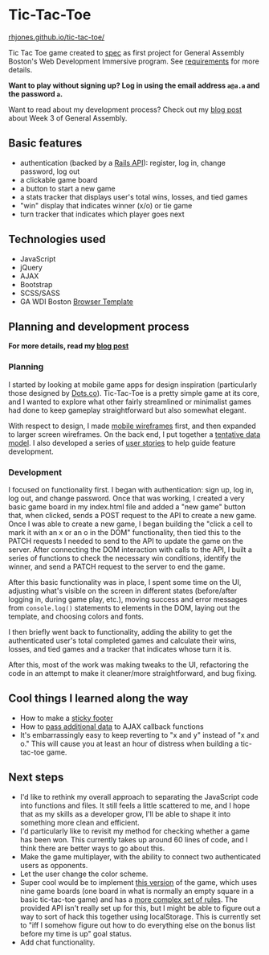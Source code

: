 # Tic-Tac-Toe

[rhjones.github.io/tic-tac-toe/](https://rhjones.github.io/tic-tac-toe/)

Tic Tac Toe game created to [spec](https://github.com/ga-wdi-boston/game-project) as first project for General Assembly Boston's Web Development Immersive program. See [requirements](https://github.com/ga-wdi-boston/game-project/blob/master/requirements.md) for more details.

**Want to play without signing up? Log in using the email address `a@a.a` and the password `a`.**

Want to read about my development process? Check out my [blog post](http://rebekahheacock.org/2016/09/general-assembly-week-3-project-week/) about Week 3 of General Assembly.

## Basic features

- authentication (backed by a [Rails API](https://github.com/rhjones/tic-tac-toe-api)): register, log in, change password, log out
- a clickable game board
- a button to start a new game
- a stats tracker that displays user's total wins, losses, and tied games
- "win" display that indicates winner (x/o) or tie game
- turn tracker that indicates which player goes next

## Technologies used

- JavaScript
- jQuery
- AJAX
- Bootstrap
- SCSS/SASS
- GA WDI Boston [Browser Template](https://github.com/ga-wdi-boston/browser-template)

## Planning and development process

**For more details, read my [blog post](http://rebekahheacock.org/2016/09/general-assembly-week-3-project-week/)**

### Planning
I started by looking at mobile game apps for design inspiration (particularly those designed by [Dots.co](https://www.dots.co/)). Tic-Tac-Toe is a pretty simple game at its core, and I wanted to explore what other fairly streamlined or minimalist games had done to keep gameplay straightforward but also somewhat elegant. 

With respect to design, I made [mobile wireframes](https://github.com/rhjones/game-project-scope-study/blob/response/study.md#a-wireframe-of-what-your-game-project-will-look-like) first, and then expanded to larger screen wireframes. On the back end, I put together a [tentative data model](https://github.com/rhjones/game-project-scope-study/blob/response/study.md#the-data-structure-you-plan-to-use). I also developed a series of [user stories](https://github.com/rhjones/game-project-scope-study/blob/response/study.md#4-8-user-stories-for-your-game-project) to help guide feature development.

### Development 
I focused on functionality first. I began with authentication: sign up, log in, log out, and change password. Once that was working, I created a very basic game board in my index.html file and added a "new game" button that, when clicked, sends a POST request to the API to create a new game. Once I was able to create a new game, I began building the "click a cell to mark it with an x or an o in the DOM" functionality, then tied this to the PATCH requests I needed to send to the API to update the game on the server. After connecting the DOM interaction with calls to the API, I built a series of functions to check the necessary win conditions, identify the winner, and send a PATCH request to the server to end the game. 

After this basic functionality was in place, I spent some time on the UI, adjusting what's visible on the screen in different states (before/after logging in, during game play, etc.), moving success and error messages from `console.log()` statements to elements in the DOM, laying out the template, and choosing colors and fonts. 

I then briefly went back to functionality, adding the ability to get the authenticated user's total completed games and calculate their wins, losses, and tied games and a tracker that indicates whose turn it is. 

After this, most of the work was making tweaks to the UI, refactoring the code in an attempt to make it cleaner/more straightforward, and bug fixing.

## Cool things I learned along the way
- How to make a [sticky footer](http://stackoverflow.com/questions/15069983/how-to-fix-footer-on-bottom-of-screen-regardless-of-browser-or-device)
- How to [pass additional data](http://stackoverflow.com/questions/21985201/pass-extra-parameters-to-jquery-ajax-promise-callback) to AJAX callback functions 
- It's embarrassingly easy to keep reverting to "x and y" instead of "x and o." This will cause you at least an hour of distress when building a tic-tac-toe game.

## Next steps

- I'd like to rethink my overall approach to separating the JavaScript code into functions and files. It still feels a little scattered to me, and I hope that as my skills as a developer grow, I'll be able to shape it into something more clean and efficient.
- I'd particularly like to revisit my method for checking whether a game has been won. This currently takes up around 60 lines of code, and I think there are better ways to go about this.
- Make the game multiplayer, with the ability to connect two authenticated users as opponents.
- Let the user change the color scheme.
- Super cool would be to implement [this version](http://tabtimes.com/how-two-developers-turned-age-old-game-something-much-more-12963/) of the game, which uses nine game boards (one board in what is normally an empty square in a basic tic-tac-toe game) and has a [more complex set of rules](https://mathwithbaddrawings.com/2013/06/16/ultimate-tic-tac-toe/). The provided API isn't really set up for this, but I might be able to figure out a way to sort of hack this together using localStorage. This is currently set to "iff I somehow figure out how to do everything else on the bonus list before my time is up" goal status.
- Add chat functionality.


